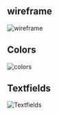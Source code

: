 
## wireframe


![wireframe](https://user-images.githubusercontent.com/103765029/202368376-7791dd8f-c9ed-4f1f-a4bc-fe739312aa9e.png)



## Colors

![colors](https://user-images.githubusercontent.com/103765029/202350913-6108a74f-68a9-4872-9091-16a2fd285b89.png)



## Textfields

![Textfields](https://user-images.githubusercontent.com/103765029/202350900-9621d0f6-f271-462f-8bea-feb42e5b1df3.png)


